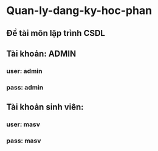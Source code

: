 # Quan-ly-dang-ky-hoc-phan
## Đề tài môn lập trình CSDL
## Tài khoản: ADMIN
### user: admin
### pass: admin
## Tài khoản sinh viên: 
### user: masv
### pass: masv

